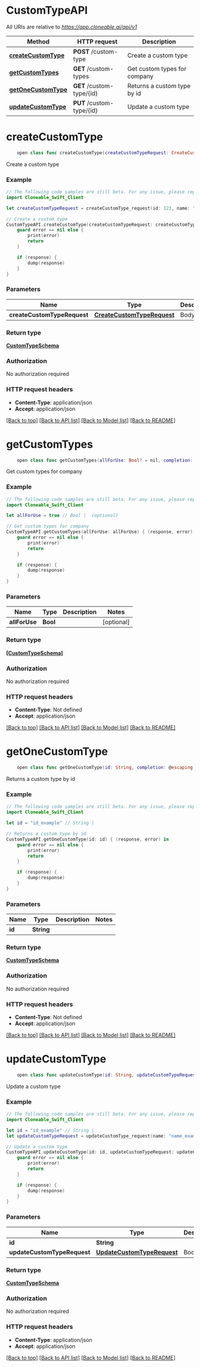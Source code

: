 # CustomTypeAPI

All URIs are relative to *https://app.cloneable.ai/api/v1*

Method | HTTP request | Description
------------- | ------------- | -------------
[**createCustomType**](CustomTypeAPI.md#createcustomtype) | **POST** /custom-type | Create a custom type
[**getCustomTypes**](CustomTypeAPI.md#getcustomtypes) | **GET** /custom-types | Get custom types for company
[**getOneCustomType**](CustomTypeAPI.md#getonecustomtype) | **GET** /custom-type/{id} | Returns a custom type by id
[**updateCustomType**](CustomTypeAPI.md#updatecustomtype) | **PUT** /custom-type/{id} | Update a custom type


# **createCustomType**
```swift
    open class func createCustomType(createCustomTypeRequest: CreateCustomTypeRequest? = nil, completion: @escaping (_ data: CustomTypeSchema?, _ error: Error?) -> Void)
```

Create a custom type

### Example
```swift
// The following code samples are still beta. For any issue, please report via http://github.com/OpenAPITools/openapi-generator/issues/new
import Cloneable_Swift_Client

let createCustomTypeRequest = createCustomType_request(id: 123, name: "name_example", description: "description_example", companyId: "companyId_example", createdAt: Date(), createdBy: "createdBy_example", modifiedAt: Date(), modifiedBy: "modifiedBy_example", version: "version_example", properties: "TODO", isPublic: false) // CreateCustomTypeRequest | Body (optional)

// Create a custom type
CustomTypeAPI.createCustomType(createCustomTypeRequest: createCustomTypeRequest) { (response, error) in
    guard error == nil else {
        print(error)
        return
    }

    if (response) {
        dump(response)
    }
}
```

### Parameters

Name | Type | Description  | Notes
------------- | ------------- | ------------- | -------------
 **createCustomTypeRequest** | [**CreateCustomTypeRequest**](CreateCustomTypeRequest.md) | Body | [optional] 

### Return type

[**CustomTypeSchema**](CustomTypeSchema.md)

### Authorization

No authorization required

### HTTP request headers

 - **Content-Type**: application/json
 - **Accept**: application/json

[[Back to top]](#) [[Back to API list]](../README.md#documentation-for-api-endpoints) [[Back to Model list]](../README.md#documentation-for-models) [[Back to README]](../README.md)

# **getCustomTypes**
```swift
    open class func getCustomTypes(allForUse: Bool? = nil, completion: @escaping (_ data: [CustomTypeSchema]?, _ error: Error?) -> Void)
```

Get custom types for company

### Example
```swift
// The following code samples are still beta. For any issue, please report via http://github.com/OpenAPITools/openapi-generator/issues/new
import Cloneable_Swift_Client

let allForUse = true // Bool |  (optional)

// Get custom types for company
CustomTypeAPI.getCustomTypes(allForUse: allForUse) { (response, error) in
    guard error == nil else {
        print(error)
        return
    }

    if (response) {
        dump(response)
    }
}
```

### Parameters

Name | Type | Description  | Notes
------------- | ------------- | ------------- | -------------
 **allForUse** | **Bool** |  | [optional] 

### Return type

[**[CustomTypeSchema]**](CustomTypeSchema.md)

### Authorization

No authorization required

### HTTP request headers

 - **Content-Type**: Not defined
 - **Accept**: application/json

[[Back to top]](#) [[Back to API list]](../README.md#documentation-for-api-endpoints) [[Back to Model list]](../README.md#documentation-for-models) [[Back to README]](../README.md)

# **getOneCustomType**
```swift
    open class func getOneCustomType(id: String, completion: @escaping (_ data: CustomTypeSchema?, _ error: Error?) -> Void)
```

Returns a custom type by id

### Example
```swift
// The following code samples are still beta. For any issue, please report via http://github.com/OpenAPITools/openapi-generator/issues/new
import Cloneable_Swift_Client

let id = "id_example" // String | 

// Returns a custom type by id
CustomTypeAPI.getOneCustomType(id: id) { (response, error) in
    guard error == nil else {
        print(error)
        return
    }

    if (response) {
        dump(response)
    }
}
```

### Parameters

Name | Type | Description  | Notes
------------- | ------------- | ------------- | -------------
 **id** | **String** |  | 

### Return type

[**CustomTypeSchema**](CustomTypeSchema.md)

### Authorization

No authorization required

### HTTP request headers

 - **Content-Type**: Not defined
 - **Accept**: application/json

[[Back to top]](#) [[Back to API list]](../README.md#documentation-for-api-endpoints) [[Back to Model list]](../README.md#documentation-for-models) [[Back to README]](../README.md)

# **updateCustomType**
```swift
    open class func updateCustomType(id: String, updateCustomTypeRequest: UpdateCustomTypeRequest? = nil, completion: @escaping (_ data: CustomTypeSchema?, _ error: Error?) -> Void)
```

Update a custom type

### Example
```swift
// The following code samples are still beta. For any issue, please report via http://github.com/OpenAPITools/openapi-generator/issues/new
import Cloneable_Swift_Client

let id = "id_example" // String | 
let updateCustomTypeRequest = updateCustomType_request(name: "name_example", description: "description_example", modifiedAt: Date(), modifiedBy: "modifiedBy_example", version: "version_example", properties: "TODO", isPublic: false) // UpdateCustomTypeRequest | Body (optional)

// Update a custom type
CustomTypeAPI.updateCustomType(id: id, updateCustomTypeRequest: updateCustomTypeRequest) { (response, error) in
    guard error == nil else {
        print(error)
        return
    }

    if (response) {
        dump(response)
    }
}
```

### Parameters

Name | Type | Description  | Notes
------------- | ------------- | ------------- | -------------
 **id** | **String** |  | 
 **updateCustomTypeRequest** | [**UpdateCustomTypeRequest**](UpdateCustomTypeRequest.md) | Body | [optional] 

### Return type

[**CustomTypeSchema**](CustomTypeSchema.md)

### Authorization

No authorization required

### HTTP request headers

 - **Content-Type**: application/json
 - **Accept**: application/json

[[Back to top]](#) [[Back to API list]](../README.md#documentation-for-api-endpoints) [[Back to Model list]](../README.md#documentation-for-models) [[Back to README]](../README.md)

